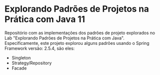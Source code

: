 # Explorando Padrões de Projetos na Prática com Java 11

Repositório com as implementações dos padrões de projeto explorados no Lab "Explorando Padrões de Projetos na Prática com Java". Especificamente, este projeto explorou alguns padrões usando o Spring Framework versão: 2.5.4, são eles:
- Singleton
- Strategy/Repository
- Facade
